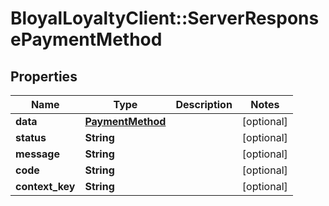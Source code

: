 # BloyalLoyaltyClient::ServerResponsePaymentMethod

## Properties
Name | Type | Description | Notes
------------ | ------------- | ------------- | -------------
**data** | [**PaymentMethod**](PaymentMethod.md) |  | [optional] 
**status** | **String** |  | [optional] 
**message** | **String** |  | [optional] 
**code** | **String** |  | [optional] 
**context_key** | **String** |  | [optional] 

